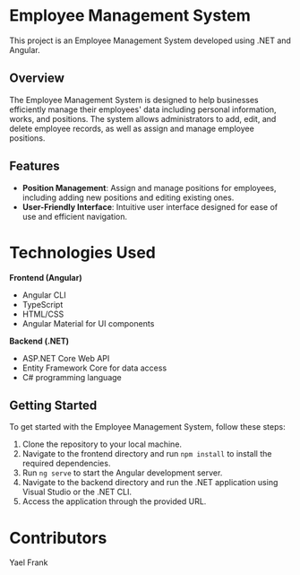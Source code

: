 # Employee Management System

This project is an Employee Management System developed using .NET and Angular.

## Overview

The Employee Management System is designed to help businesses efficiently manage their employees' data including personal information, works, and positions. The system allows administrators to add, edit, and delete employee records, as well as assign and manage employee positions.

## Features

- **Position Management**: Assign and manage positions for employees, including adding new positions and editing existing ones.
- **User-Friendly Interface**: Intuitive user interface designed for ease of use and efficient navigation.

# Technologies Used

**Frontend (Angular)**
- Angular CLI
- TypeScript
- HTML/CSS
- Angular Material for UI components

**Backend (.NET)**
- ASP.NET Core Web API
- Entity Framework Core for data access
- C# programming language

## Getting Started

To get started with the Employee Management System, follow these steps:

1. Clone the repository to your local machine.
2. Navigate to the frontend directory and run `npm install` to install the required dependencies.
3. Run `ng serve` to start the Angular development server.
4. Navigate to the backend directory and run the .NET application using Visual Studio or the .NET CLI.
5. Access the application through the provided URL.

# Contributors

Yael Frank 

